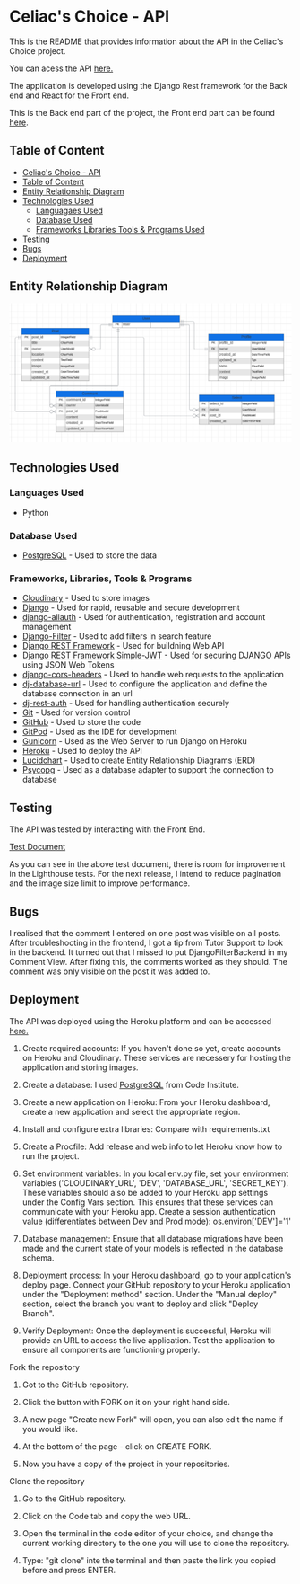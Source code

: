# Celiac's Choice - API

This is the README that provides information about the API in the Celiac's Choice project.

You can acess the API [here.](https://celiacs-api-bf52b941b62a.herokuapp.com/)

The application is developed using the Django Rest framework for the Back end and React for the Front end. 

This is the Back end part of the project, the Front end part can be found [here](https://github.com/SofiaNords/celiacs-choice).

## Table of Content

- [Celiac's Choice - API](#celiacs-choice---api)
- [Table of Content](#table-of-content)
- [Entity Relationship Diagram](#entity-relationship-diagram)
- [Technologies Used](#technologies-used)
    - [Languagaes Used](#languages-used)
    - [Database Used](#database-used)
    - [Frameworks Libraries Tools & Programs Used](#frameworks-libraries-tools--programs)
- [Testing](#testing)
- [Bugs](#bugs)
- [Deployment](#deployment)


## Entity Relationship Diagram

![Entity Relationship Diagram](docs/erd.png)

## Technologies Used

### Languages Used

- Python

### Database Used

- [PostgreSQL](https://dbs.ci-dbs.net/manage/) - Used to store the data

### Frameworks, Libraries, Tools & Programs

- [Cloudinary](https://cloudinary.com/) - Used to store images
- [Django](https://www.djangoproject.com/) - Used for rapid, reusable and secure development
- [django-allauth](https://docs.allauth.org/) - Used for authentication, registration and account management
- [Django-Filter](https://django-filter.readthedocs.io/en/stable/) - Used to add filters in search feature
- [Django REST Framework](https://www.django-rest-framework.org/) - Used for buildning Web API
- [Django REST Framework Simple-JWT](https://django-rest-framework-simplejwt.readthedocs.io/) - Used for securing DJANGO APIs using JSON Web Tokens
- [django-cors-headers](https://pypi.org/project/django-cors-headers/) - Used to handle web requests to the application
- [dj-database-url](https://pypi.org/project/dj-database-url/) - Used to configure the application and define the database connection in an url
- [dj-rest-auth](https://dj-rest-auth.readthedocs.io/) - Used for handling authentication securely
- [Git](https://git-scm.com/) - Used for version control
- [GitHub](https://github.com/) - Used to store the code
- [GitPod](https://www.gitpod.io/) - Used as the IDE for development
- [Gunicorn](https://docs.djangoproject.com/en/4.2/howto/deployment/wsgi/gunicorn/) - Used as the Web Server to run Django on Heroku
- [Heroku](https://dashboard.heroku.com/) - Used to deploy the API
- [Lucidchart](https://www.lucidchart.com/) - Used to create Entity Relationship Diagrams (ERD)
- [Psycopg](https://pypi.org/project/psycopg2/) - Used as a database adapter to support the connection to database

## Testing

The API was tested by interacting with the Front End. 

[Test Document](https://docs.google.com/spreadsheets/d/1cT4z1t5p8EcwzSDX7WlpFXLf3zcVW32OgnlrwBf_hpk/edit?usp=sharing)

As you can see in the above test document, there is room for improvement in the Lighthouse tests. For the next release, I intend to reduce pagination and the image size limit to improve performance.

## Bugs

I realised that the comment I entered on one post was visible on all posts.
After troubleshooting in the frontend, I got a tip from Tutor Support to look in the backend.
It turned out that I missed to put DjangoFilterBackend in my Comment View.
After fixing this, the comments worked as they should. The comment was only visible on the 
post it was added to.

## Deployment

The API was deployed using the Heroku platform and can be accessed [here.](https://celiacs-api-bf52b941b62a.herokuapp.com)

1. Create required accounts: If you haven't done so yet, create accounts on Heroku and Cloudinary. These services are necessery for hosting the application and storing images.

2. Create a database: I used [PostgreSQL](https://dbs.ci-dbs.net/manage/) from Code Institute. 

3. Create a new application on Heroku: From your Heroku dashboard, create a new application and select the appropriate region.

4. Install and configure extra libraries: Compare with requirements.txt

5. Create a Procfile: Add release and web info to let Heroku know how to run the project.

6. Set environment variables: In you local env.py file, set your environment variables ('CLOUDINARY_URL', 'DEV', 'DATABASE_URL', 'SECRET_KEY'). These variables should also be added to your Heroku app settings under the Config Vars section. This ensures that these services can communicate with your Heroku app. Create a session authentication value (differentiates between Dev and Prod mode): os.environ['DEV']='1'

7. Database management: Ensure that all database migrations have been made and the current state of your models is reflected in the database schema. 

8. Deployment process: In your Heroku dashboard, go to your application's deploy page. Connect your GitHub repository to your Heroku application under the "Deployment method" section. Under the "Manual deploy" section, select the branch you want to deploy and click "Deploy Branch".

9. Verify Deployment: Once the deployment is successful, Heroku will provide an URL to access the live application. Test the application to ensure all components are functioning properly. 

Fork the repository

1. Got to the GitHub repository.

2. Click the button with FORK on it on your right hand side.

3. A new page "Create new Fork" will open, you can also edit the name if you would like.

4. At the bottom of the page - click on CREATE FORK.

5. Now you have a copy of the project in your repositories.

Clone the repository

1. Go to the GitHub repository.

2. Click on the Code tab and copy the web URL.

3. Open the terminal in the code editor of your choice, and change the current working directory to the one you will use to clone the repository.

4. Type: "git clone" inte the terminal and then paste the link you copied before and press ENTER.
